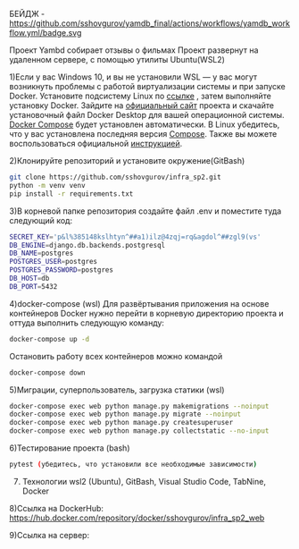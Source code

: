 БЕЙДЖ - https://github.com/sshovgurov/yamdb_final/actions/workflows/yamdb_workflow.yml/badge.svg

Проект Yambd собирает отзывы о фильмах
Проект развернут на удаленном сервере, с помощью утилиты Ubuntu(WSL2)

1)Если у вас Windows 10, и вы не установили WSL — у вас могут возникнуть проблемы с работой виртуализации системы и при запуске Docker. Установите подсистему Linux по [ссылке](https://docs.microsoft.com/ru-ru/windows/wsl/install) , затем выполняйте установку Docker.
Зайдите на [официальный сайт](https://www.docker.com/products/docker-desktop) проекта и скачайте установочный файл Docker Desktop для вашей операционной системы. [Docker Compose](https://docs.docker.com/compose) будет установлен автоматически. В Linux убедитесь, что у вас установлена последняя версия [Compose](https://docs.docker.com/compose/install/). Также вы можете воспользоваться официальной [инструкцией](https://docs.docker.com/engine/install/).

2)Клонируйте репозиторий и установите окружение(GitBash)
```bash
git clone https://github.com/sshovgurov/infra_sp2.git
python -m venv venv
pip install -r requirements.txt
```

3)В корневой папке репозитория создайте файл .env и поместите туда следующий код:
```bash
SECRET_KEY='p&l%385148kslhtyn^##a1)ilz@4zqj=rq&agdol^##zgl9(vs'
DB_ENGINE=django.db.backends.postgresql
DB_NAME=postgres
POSTGRES_USER=postgres
POSTGRES_PASSWORD=postgres
DB_HOST=db
DB_PORT=5432
```

4)docker-compose (wsl)
Для развёртывания приложения на основе контейнеров Docker нужно перейти в корневую директорию проекта и оттуда выполнить следующую команду: 
```bash
docker-compose up -d
```
Остановить работу всех контейнеров можно командой
```bash
docker-compose down
```

5)Миграции, суперпользователь, загрузка статики (wsl)
```bash
docker-compose exec web python manage.py makemigrations --noinput
docker-compose exec web python manage.py migrate --noinput
docker-compose exec web python manage.py createsuperuser
docker-compose exec web python manage.py collectstatic --no-input
```
6)Тестирование проекта (bash)
```bash
pytest (убедитесь, что установили все необходимые зависимости)
```

7) Технологии
wsl2 (Ubuntu), GitBash, Visual Studio Code, TabNine, Docker

8)Ссылка на DockerHub:
https://hub.docker.com/repository/docker/sshovgurov/infra_sp2_web

9)Ссылка на сервер: